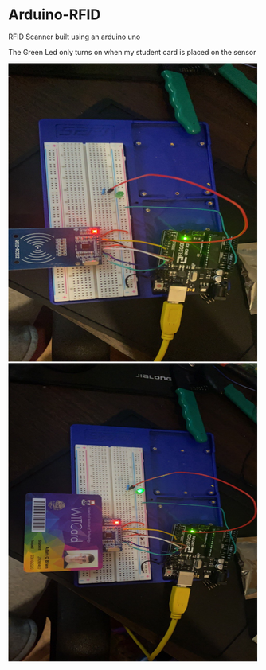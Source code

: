 # Arduino-RFID


RFID Scanner built using an arduino uno

The Green Led only turns on when my student card is placed on the sensor



<img src="rfidCard.jpg" alt="Led Turned off" style="width:500px;height:600px;">
<img src="rfidCard2.jpg" alt="Led Turned on" style="width:500px;height:600px;">

